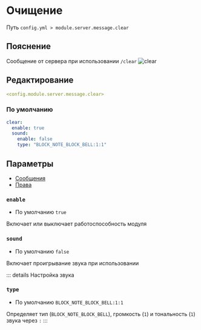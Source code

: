 # Очищение
Путь `config.yml > module.server.message.clear`

## Пояснение
Сообщение от сервера при использовании `/clear`
![clear](/clear.png)

## Редактирование
```yaml
<config.module.server.message.clear>
```

### По умолчанию
```yaml
clear:
  enable: true
  sound:
    enable: false
    type: "BLOCK_NOTE_BLOCK_BELL:1:1"
```

## Параметры

- [Сообщения](/ru/messages/ru_ru/module/server/message/clear/)
- [Права](/ru/permissions/module/server/message/clear/)

### `enable`
- По умолчанию `true`

Включает или выключает работоспособность модуля

### `sound`
- По умолчанию `false`

Включает проигрывание звука при использовании

::: details Настройка звука
### `type`
- По умолчанию `BLOCK_NOTE_BLOCK_BELL:1:1`

Определяет тип (`BLOCK_NOTE_BLOCK_BELL`), громкость (`1`) и тональность (`1`) звука через `:`
:::
